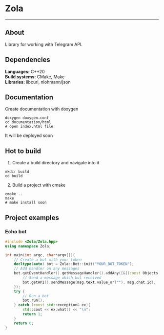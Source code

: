 # Zola
****
## About
Library for working with Telegram API.
## Dependencies
**Languages:** C++20  
**Build systems:** CMake, Make  
**Libraries:** libcurl, nlohmann/json
## Documentation
Create documentation with doxygen
```shell
doxygen doxygen.conf
cd documentation/html
# open index.html file
```
It will be deployed soon
## Hot to build
1. Create a build directory and navigate into it
```shell
mkdir build
cd build
```
2. Build a project with cmake
```shell
cmake ..
make
# make install soon
```
## Project examples
### Echo bot
```c++
#include <Zola/Zola.hpp>
using namespace Zola;

int main(int argc, char*argv[]){
    // Create a bot with your token
    decltype(auto) bot = Zola::Bot::init("YOUR_BOT_TOKEN");
    // Add handler on any messages
    bot.getEventHandler().getMessageHandler().addAny([&](const Objects::Message& msg){
        // Send a message which bot received
        bot.getAPI().sendMessage(msg.text.value_or(""), msg.chat.id);
    });
    try {
        // Run a bot
        bot.run();
    } catch (const std::exception& ex){
        std::cout << ex.what() << "\n";
        return 1;
    }
    return 0;
}
```